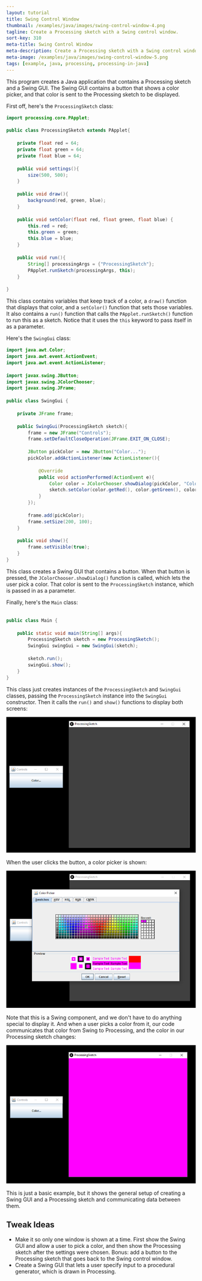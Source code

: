 ```yaml
---
layout: tutorial
title: Swing Control Window
thumbnail: /examples/java/images/swing-control-window-4.png
tagline: Create a Processing sketch with a Swing control window.
sort-key: 310
meta-title: Swing Control Window
meta-description: Create a Processing sketch with a Swing control window.
meta-image: /examples/java/images/swing-control-window-5.png
tags: [example, java, processing, processing-in-java]
---
```


This program creates a Java application that contains a Processing sketch and a Swing GUI. The Swing GUI contains a button that shows a color picker, and that color is sent to the Processing sketch to be displayed.

First off, here's the `ProcessingSketch` class:

```java
import processing.core.PApplet;

public class ProcessingSketch extends PApplet{

	private float red = 64;
	private float green = 64;
	private float blue = 64;
	
	public void settings(){
		size(500, 500);
	}

	public void draw(){
		background(red, green, blue);
	}
	
	public void setColor(float red, float green, float blue) {
		this.red = red;
		this.green = green;
		this.blue = blue;
	}
	
	public void run(){
		String[] processingArgs = {"ProcessingSketch"};
		PApplet.runSketch(processingArgs, this);
	}

}
```

This class contains variables that keep track of a color, a `draw()` function that displays that color, and a `setColor()` function that sets those variables. It also contains a `run()` function that calls the `PApplet.runSketch()` function to run this as a sketch. Notice that it uses the `this` keyword to pass itself in as a parameter.

Here's the `SwingGui` class:

```java
import java.awt.Color;
import java.awt.event.ActionEvent;
import java.awt.event.ActionListener;

import javax.swing.JButton;
import javax.swing.JColorChooser;
import javax.swing.JFrame;

public class SwingGui {
	
	private JFrame frame;

	public SwingGui(ProcessingSketch sketch){
		frame = new JFrame("Controls");
		frame.setDefaultCloseOperation(JFrame.EXIT_ON_CLOSE);
		
		JButton pickColor = new JButton("Color...");
		pickColor.addActionListener(new ActionListener(){
			
			@Override
			public void actionPerformed(ActionEvent e){
				Color color = JColorChooser.showDialog(pickColor, "Color Picker", Color.RED);
				sketch.setColor(color.getRed(), color.getGreen(), color.getBlue());
			}
		});
		
		frame.add(pickColor);
		frame.setSize(200, 100);
	}
	
	public void show(){
		frame.setVisible(true);
	}
}
```

This class creates a Swing GUI that contains a button. When that button is pressed, the `JColorChooser.showDialog()` function is called, which lets the user pick a color. That color is sent to the `ProcessingSketch` instance, which is passed in as a parameter.

Finally, here's the `Main` class:

```java

public class Main {

	public static void main(String[] args){
		ProcessingSketch sketch = new ProcessingSketch();
		SwingGui swingGui = new SwingGui(sketch);
		
		sketch.run();
		swingGui.show();
	}
}
```

This class just creates instances of the `ProcessingSketch` and `SwingGui` classes, passing the `ProcessingSketch` instance into the `SwingGui` constructor. Then it calls the `run()` and `show()` functions to display both screens:

![Processing sketch and Swing control window](/examples/java/images/swing-control-window-1.png)

When the user clicks the button, a color picker is shown:

![color picker](/examples/java/images/swing-control-window-2.png)

Note that this is a Swing component, and we don't have to do anything special to display it. And when a user picks a color from it, our code communicates that color from Swing to Processing, and the color in our Processing sketch changes:

![pink Processing sketch](/examples/java/images/swing-control-window-3.png)

This is just a basic example, but it shows the general setup of creating a Swing GUI and a Processing sketch and communicating data between them.

## Tweak Ideas

- Make it so only one window is shown at a time. First show the Swing GUI and allow a user to pick a color, and then show the Processing sketch after the settings were chosen. Bonus: add a button to the Processing sketch that goes back to the Swing control window.
- Create a Swing GUI that lets a user specify input to a procedural generator, which is drawn in Processing.